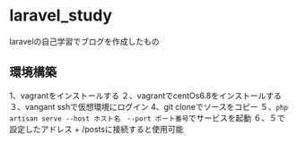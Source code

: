 # laravel_study
laravelの自己学習でブログを作成したもの


## 環境構築
1、vagrantをインストールする
２、vagrantでcentOs6.8をインストールする
３、vangant sshで仮想環境にログイン
4、git cloneでソースをコピー
５、`php artisan serve --host ホスト名　--port ポート番号`でサービスを起動
６、５で設定したアドレス + /postsに接続すると使用可能

